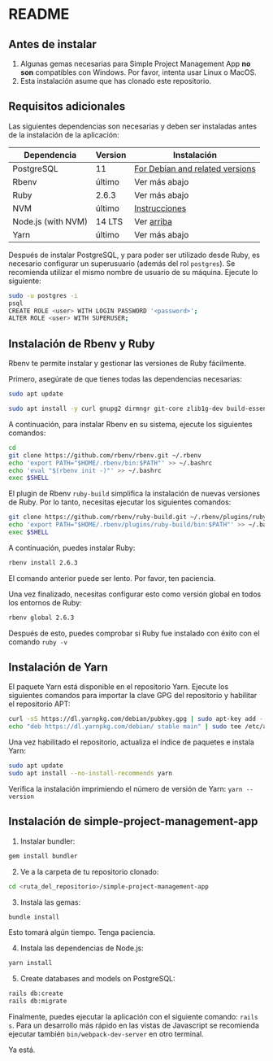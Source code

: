 # README

## Antes de instalar

1. Algunas gemas necesarias para Simple Project Management App **no son** compatibles con Windows. Por favor, intenta usar Linux o MacOS.
2. Esta instalación asume que has clonado este repositorio.

## Requisitos adicionales

Las siguientes dependencias son necesarias y deben ser instaladas antes de la instalación de la aplicación:

| Dependencia | Version | Instalación |
|---|---|---|
| PostgreSQL | 11 | [For Debian and related versions](https://www.postgresql.org/download/linux/debian/) |
| Rbenv | último | Ver más abajo |
| Ruby | 2.6.3 | Ver más abajo |
| NVM | último | [Instrucciones](https://github.com/nvm-sh/nvm) |
| Node.js (with NVM) | 14 LTS | Ver [arriba](https://github.com/nvm-sh/nvm) |
| Yarn | último | Ver más abajo |

Después de instalar PostgreSQL, y para poder ser utilizado desde Ruby, es necesario configurar un superusuario (además del rol `postgres`). Se recomienda utilizar el mismo nombre de usuario de su máquina. Ejecute lo siguiente:

```sh
sudo -u postgres -i
psql
CREATE ROLE <user> WITH LOGIN PASSWORD '<password>';
ALTER ROLE <user> WITH SUPERUSER;
```

## Instalación de Rbenv y Ruby

Rbenv te permite instalar y gestionar las versiones de Ruby fácilmente.

Primero, asegúrate de que tienes todas las dependencias necesarias:
```sh
sudo apt update

sudo apt install -y curl gnupg2 dirmngr git-core zlib1g-dev build-essential libssl-dev libreadline-dev libyaml-dev libsqlite3-dev sqlite3 libxml2-dev libxslt1-dev libcurl4-openssl-dev software-properties-common libffi-dev libpq-dev imagemagick
```

A continuación, para instalar Rbenv en su sistema, ejecute los siguientes comandos:
```sh
cd
git clone https://github.com/rbenv/rbenv.git ~/.rbenv
echo 'export PATH="$HOME/.rbenv/bin:$PATH"' >> ~/.bashrc
echo 'eval "$(rbenv init -)"' >> ~/.bashrc
exec $SHELL
```

El plugin de Rbenv `ruby-build` simplifica la instalación de nuevas versiones de Ruby. Por lo tanto, necesitas ejecutar los siguientes comandos:
```sh
git clone https://github.com/rbenv/ruby-build.git ~/.rbenv/plugins/ruby-build
echo 'export PATH="$HOME/.rbenv/plugins/ruby-build/bin:$PATH"' >> ~/.bashrc
exec $SHELL
```

A continuación, puedes instalar Ruby:
```sh
rbenv install 2.6.3
```

El comando anterior puede ser lento. Por favor, ten paciencia.

Una vez finalizado, necesitas configurar esto como versión global en todos los entornos de Ruby:
```sh
rbenv global 2.6.3
```

Después de esto, puedes comprobar si Ruby fue instalado con éxito con el comando `ruby -v`

## Instalación de Yarn

El paquete Yarn está disponible en el repositorio Yarn. Ejecute los siguientes comandos para importar la clave GPG del repositorio y habilitar el repositorio APT:
```sh
curl -sS https://dl.yarnpkg.com/debian/pubkey.gpg | sudo apt-key add -
echo "deb https://dl.yarnpkg.com/debian/ stable main" | sudo tee /etc/apt/sources.list.d/yarn.list
```

Una vez habilitado el repositorio, actualiza el índice de paquetes e instala Yarn:
```sh
sudo apt update
sudo apt install --no-install-recommends yarn
```

Verifica la instalación imprimiendo el número de versión de Yarn: `yarn --version`

## Instalación de simple-project-management-app

1. Instalar bundler:
```sh
gem install bundler
```

2. Ve a la carpeta de tu repositorio clonado:
```sh
cd <ruta_del_repositorio>/simple-project-management-app
```

3. Instala las gemas:
```sh
bundle install
```

Esto tomará algún tiempo. Tenga paciencia.

4. Instala las dependencias de Node.js:
```sh
yarn install
```

5. Create databases and models on PostgreSQL:
```sh
rails db:create
rails db:migrate
```

Finalmente, puedes ejecutar la aplicación con el siguiente comando: `rails s`. Para un desarrollo más rápido en las vistas de Javascript se recomienda ejecutar también `bin/webpack-dev-server` en otro terminal.

Ya está.
